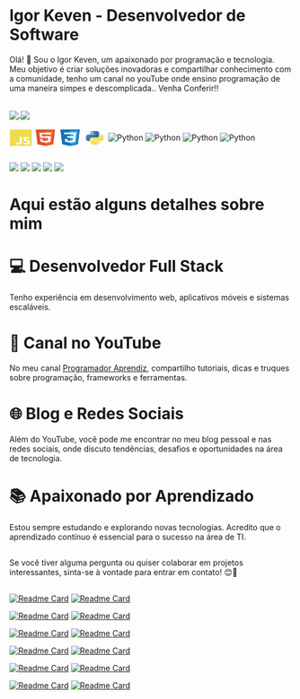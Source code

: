 
# Igor Keven - Desenvolvedor de Software
Olá! 👋 Sou o Igor Keven, um apaixonado por programação e tecnologia. Meu objetivo é criar soluções inovadoras e compartilhar conhecimento com a comunidade, tenho um canal no youTube onde ensino programação de uma maneira simpes e descomplicada.. <a href="https://www.youtube.com/igorkeven" target="_blank" style="text-decoration: none;">Venha Conferir!!</a>


##

<a href="https://igorkeven.github.io/index.html">
  <img height=200 align="center" src="https://github-readme-stats.vercel.app/api?username=igorkeven&show_icons=true&theme=ocean_dark" />
</a>
<a href="https://github.com/anuraghazra/convoychat">
  <img height=200 align="center" src="https://github-readme-stats.vercel.app/api/top-langs?username=igorkeven&layout=compact&langs_count=8&card_width=320&show_icons=true&theme=ocean_dark" />
</a>

<div style="display: inline_block"><br>
  <img align="center" alt="Js" height="30" width="40" src="https://raw.githubusercontent.com/devicons/devicon/master/icons/javascript/javascript-plain.svg">
  <img align="center" alt="HTML" height="30" width="40" src="https://raw.githubusercontent.com/devicons/devicon/master/icons/html5/html5-original.svg">
  <img align="center" alt="CSS" height="30" width="40" src="https://raw.githubusercontent.com/devicons/devicon/master/icons/css3/css3-original.svg">
  <img align="center" alt="Python" height="30" width="40" src="https://raw.githubusercontent.com/devicons/devicon/master/icons/python/python-original.svg">
  <img align="center" alt="Python" height="30" width="40" src="https://www.svgrepo.com/show/353751/flutter.svg">
  <img align="center" alt="Python" height="30" width="40" src="https://www.svgrepo.com/show/353631/dart.svg">
  <img align="center" alt="Python" height="30" width="40" src="https://www.svgrepo.com/show/452075/node-js.svg">
  <img align="center" alt="Python" height="30" width="40" src="https://www.svgrepo.com/show/452234/java.svg">
  
 
</div>

##

<div> 
  <a href="https://www.youtube.com/igorkeven" target="_blank"><img src="https://img.shields.io/badge/YouTube-FF0000?style=for-the-badge&logo=youtube&logoColor=white" target="_blank"></a>
  <a href="https://instagram.com/kevenigor" target="_blank"><img src="https://img.shields.io/badge/-Instagram-%23E4405F?style=for-the-badge&logo=instagram&logoColor=white" target="_blank"></a>
 <a href="https://discord.gg/2MsZ7KK5" target="_blank"><img src="https://img.shields.io/badge/Discord-7289DA?style=for-the-badge&logo=discord&logoColor=white" target="_blank"></a> 
  <a href = "mailto:igorkeven@gmail.com"><img src="https://img.shields.io/badge/-Gmail-%23333?style=for-the-badge&logo=gmail&logoColor=white" target="_blank"></a>
  <a href="https://www.linkedin.com/in/igor-keven" target="_blank"><img src="https://img.shields.io/badge/-LinkedIn-%230077B5?style=for-the-badge&logo=linkedin&logoColor=white" target="_blank"></a> 
  
</div>

##

# Aqui estão alguns detalhes sobre mim

# 💻 Desenvolvedor Full Stack
Tenho experiência em desenvolvimento web, aplicativos móveis e sistemas escaláveis.
# 🎥 Canal no YouTube
No meu canal <a href="https://www.youtube.com/igorkeven" target="_blank" >Programador Aprendiz</a>, compartilho tutoriais, dicas e truques sobre programação, frameworks e ferramentas.
# 🌐 Blog e Redes Sociais
Além do YouTube, você pode me encontrar no meu blog pessoal e nas redes sociais, onde discuto tendências, desafios e oportunidades na área de tecnologia.
# 📚 Apaixonado por Aprendizado
Estou sempre estudando e explorando novas tecnologias. Acredito que o aprendizado contínuo é essencial para o sucesso na área de TI.
##
Se você tiver alguma pergunta ou quiser colaborar em projetos interessantes, sinta-se à vontade para entrar em contato! 😊🚀
##




[![Readme Card](https://github-readme-stats.vercel.app/api/pin/?username=igorkeven&repo=criando-seu-primeiro-site-em-python&theme=algolia)](https://github.com/igorkeven/criando-seu-primeiro-site-em-python)
[![Readme Card](https://github-readme-stats.vercel.app/api/pin/?username=igorkeven&repo=curso_ecommerce_igorkeven&theme=algolia)](https://github.com/igorkeven/curso_ecommerce_igorkeven)

[![Readme Card](https://github-readme-stats.vercel.app/api/pin/?username=igorkeven&repo=appMusic_com_API_Flutter&theme=algolia)](https://github.com/igorkeven/appMusic_com_API_Flutter)
[![Readme Card](https://github-readme-stats.vercel.app/api/pin/?username=igorkeven&repo=downloads_musicas_python&theme=algolia)](https://github.com/igorkeven/downloads_musicas_python)

[![Readme Card](https://github-readme-stats.vercel.app/api/pin/?username=igorkeven&repo=calculadora_java&theme=algolia)](https://github.com/igorkeven/calculadora_java)
[![Readme Card](https://github-readme-stats.vercel.app/api/pin/?username=igorkeven&repo=Games&theme=algolia)](https://github.com/igorkeven/Games)

[![Readme Card](https://github-readme-stats.vercel.app/api/pin/?username=igorkeven&repo=site_app_associacao_de_moradores_amaad&theme=algolia)](https://github.com/igorkeven/site_app_associacao_de_moradores_amaad)
[![Readme Card](https://github-readme-stats.vercel.app/api/pin/?username=igorkeven&repo=PI_Univesp&theme=algolia)](https://github.com/igorkeven/PI_Univesp)

[![Readme Card](https://github-readme-stats.vercel.app/api/pin/?username=igorkeven&repo=formulario-login-python&theme=algolia)](https://github.com/igorkeven/formulario-login-python)
[![Readme Card](https://github-readme-stats.vercel.app/api/pin/?username=igorkeven&repo=formulario-de-cadastro-python-flask&theme=algolia)](https://github.com/igorkeven/formulario-de-cadastro-python-flask)

[![Readme Card](https://github-readme-stats.vercel.app/api/pin/?username=igorkeven&repo=criando-formulario-de-cadastro-para-o-login&theme=algolia)](https://github.com/igorkeven/criando-formulario-de-cadastro-para-o-login)
[![Readme Card](https://github-readme-stats.vercel.app/api/pin/?username=igorkeven&repo=como-criar-um-login-&theme=algolia)](https://github.com/igorkeven/como-criar-um-login-)

